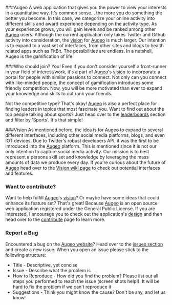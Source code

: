 ###Augeo
A web application that gives you the power to view your interests in a quantitative way. It's common sense... the more you do something the better you become. In this case, we categorize your online activity into different skills and award experience depending on the activity type. As your experience grows, you will gain levels and be ranked among other [Augeo](https://www.augeo.io) users. Although the current application only takes Twitter and Github activity into consideration, the [vision](https://github.com/bpred754/augeo/wiki/Vision) for [Augeo](https://www.augeo.io) is much larger. Our intention is to expand to a vast set of interfaces, from other sites and blogs to health related apps such as FitBit. The possibilities are endless. In a nutshell, Augeo is the gamification of life.

###Who should join?
You! Even if you don't consider yourself a front-runner in your field of interest/work, it's a part of [Augeo](https://www.augeo.io/login)'s [vision](https://github.com/bpred754/augeo/wiki/vision) to incorporate a portal for people with similar passions to connect. Not only can you connect with like-minded people, the concept of gamification introduces some friendly competition. Now, you will be more motivated than ever to expand your knowledge and skills to out rank your friends.

Not the competitive type? That's okay! [Augeo](https://www.augeo.io/login) is also a perfect place for finding leaders in topics that most fascinate you. Want to find out about the top people talking about sports? Just head over to the [leaderboards](https://www.augeo.io/leaderboards) section and filter by 'Sports'. It's that simple!

###Vision
As mentioned before, the idea is for [Augeo](https://www.augeo.io/login) to expand to several different interfaces, including other social media platforms, blogs, and even IOT devices. Due to Twitter's robust developers API, it was the first to be introduced into the [Augeo](https://www.augeo.io/login) platform. This is mentioned since it is not our only intention to capture social media activity. Our mission is to best represent a persons skill set and knowledge by leveraging the mass amounts of data we produce every day. If you're curious about the future of [Augeo](https://www.augeo.io/login) head over to the [Vision wiki page](https://github.com/bpred754/augeo/wiki/vision) to check out potential interfaces and features.

### Want to contribute?
Want to help fulfill [Augeo](https://www.augeo.io/login)'s [vision](https://www.github.com/bpred754/augeo/wiki/vision)? Or maybe have some ideas that could enhance its feature set? That's great! Because [Augeo](https://www.augeo.io/login) is an open source web application registered under the General Public License. If you are interested, I encourage you to check out the application's [design](https://github.com/bpred754/augeo/wiki) and then head over to the [contribute](https://github.com/bpred754/augeo/blob/master/CONTRIBUTING.md) page to learn more.

### Report a Bug
Encountered a bug on the [Augeo website](https://www.augeo.io/login)? Head over to the [issues section](https://github.com/bpred754/augeo/issues) and create a new issue. When you open an issue please stick to the following structure:

* Title - Descriptive, yet concise
* Issue - Describe what the problem is
* How to Reproduce - How did you find the problem? Please list out all steps you performed to reach the issue (screen shots help!). It will be hard to fix the problem if we can't reproduce it
* Suggestions - Think you might know the cause? Don't be shy, and let us know!